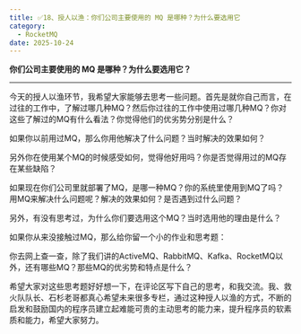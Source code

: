 ```yaml
---
title: ✅18、授人以渔：你们公司主要使用的 MQ 是哪种？为什么要选用它
category:
  - RocketMQ
date: 2025-10-24
---
```


<!-- more -->


**你们公司主要使用的 MQ 是哪种？为什么要选用它？**

---

今天的授人以渔环节，我希望大家能够去思考一些问题。首先是就你自己而言，在过往的工作中，了解过哪几种MQ？然后你过往的工作中使用过哪几种MQ？你对这些了解过的MQ有什么看法？你觉得他们的优劣势分别是什么？

如果你以前用过MQ，那么你用他解决了什么问题？当时解决的效果如何？

另外你在使用某个MQ的时候感受如何，觉得他好用吗？你是否觉得用过的MQ存在某些缺陷？

如果现在你们公司里就部署了MQ，是哪一种MQ？你的系统里使用到MQ了吗？用MQ来解决什么问题呢？解决的效果如何？是否遇到过什么问题？

另外，有没有思考过，为什么你们要选用这个MQ？当时选用他的理由是什么？

如果你从来没接触过MQ，那么给你留一个小的作业和思考题：

你去网上查一查，除了我们讲的ActiveMQ、RabbitMQ、Kafka、RocketMQ以外，还有哪些MQ？那些MQ的优劣势和特点是什么？

希望大家对这些思考题好好想一下，在评论区写下自己的思考，和我交流。我、救火队队长、石杉老哥都真心希望未来很多专栏，通过这种授人以渔的方式，不断的启发和鼓励国内的程序员建立起难能可贵的主动思考的能力来，提升程序员的软素质和能力，希望大家努力。